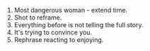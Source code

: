 
1. Most dangerous woman - extend time.
2. Shot to reframe.
3. Everything before is not telling the full story.
4. It's trying to convince you.
5. Rephrase reacting to enjoying.





